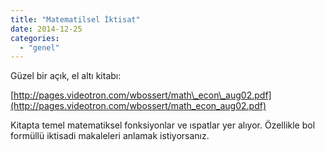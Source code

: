 ```yaml
---
title: "Matematilsel İktisat"
date: 2014-12-25
categories: 
  - "genel"
---
```


Güzel bir açık, el altı kitabı:

[http://pages.videotron.com/wbossert/math\_econ\_aug02.pdf](http://pages.videotron.com/wbossert/math_econ_aug02.pdf)

Kitapta temel matematiksel fonksiyonlar ve ıspatlar yer alıyor. Özellikle bol formüllü iktisadi makaleleri anlamak istiyorsanız.
